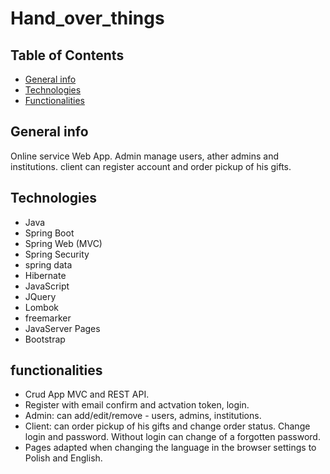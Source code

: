 # Hand_over_things

## Table of Contents

* [General info](#generalinfo)
* [Technologies](#technologies)
* [Functionalities](#functionalities)

## General info

Online service Web App. Admin manage users, ather admins and institutions. client can register account and order pickup of his gifts.

## Technologies
* Java
* Spring Boot
* Spring Web (MVC)
* Spring Security
* spring data 
* Hibernate
* JavaScript
* JQuery
* Lombok
* freemarker
* JavaServer Pages
* Bootstrap

## functionalities 
* Crud App MVC and REST API.
* Register with email confirm and actvation token, login.
* Admin: can add/edit/remove - users, admins, institutions.
* Client: can order pickup of his gifts and change order status. Change login and password.
  Without login can change of a forgotten password.
* Pages adapted when changing the language in the browser settings to Polish and English.

